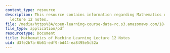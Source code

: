 ```yaml
---
content_type: resource
description: This resource contains information regarding Mathematics of machine learning
  lecture 12 notes.
file: /media/https%3A/open-learning-course-data-rc.s3.amazonaws.com/18-657-mathematics-of-machine-learning-fall-2015/d3fe2b7a6b61edf9bd44ea8495e5c52a_MIT18_657F15_L12.pdf
file_type: application/pdf
resourcetype: Document
title: Mathematics of Machine Learning Lecture 12 Notes
uid: d3fe2b7a-6b61-edf9-bd44-ea8495e5c52a
---
```

